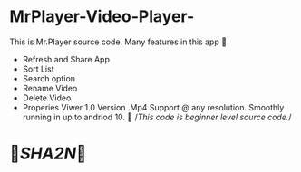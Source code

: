 # MrPlayer-Video-Player-
This is Mr.Player source code.
Many features in this app 🥲
  - Refresh and Share App
  - Sort List
  - Search option
  - Rename Video
  - Delete Video
  - Properies Viwer
1.0 Version
.Mp4 Support @ any resolution.
Smoothly running in up to andriod 10. 👀
/*This code is beginner level source code.*/

# 🥵_SHA2N_🥶

